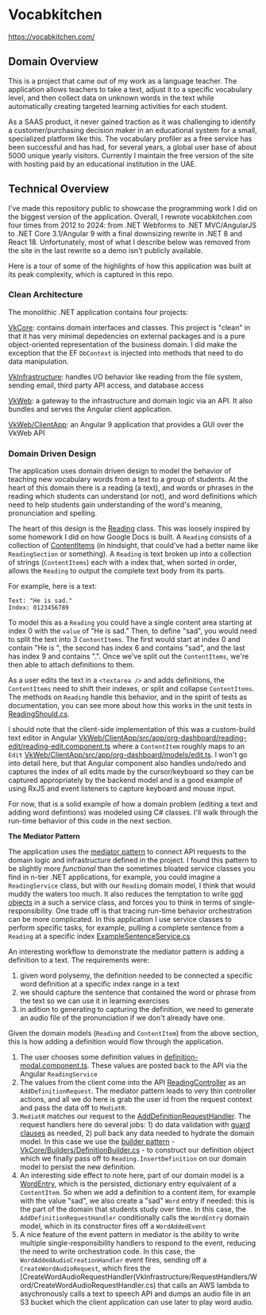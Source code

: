 # Vocabkitchen

https://vocabkitchen.com/

## Domain Overview

This is a project that came out of my work as a language teacher. The application allows teachers to take a text, adjust it to a specific vocabulary level, and then collect data on unknown words in the text while automatically creating targeted learning activities for each student.

As a SAAS product, it never gained traction as it was challenging to identify a customer/purchasing decision maker in an educational system for a small, specialized platform like this. The vocabulary profiler as a free service has been successful and has had, for several years, a global user base of about 5000 unique yearly visitors. Currently I maintain the free version of the site with hosting paid by an educational institution in the UAE.

## Technical Overview

I've made this repository public to showcase the programming work I did on the biggest version of the application. Overall, I rewrote vocabkitchen.com four times from 2012 to 2024: from .NET Webforms to .NET MVC/AngularJS to .NET Core 3.1/Angular 9 with a final downsizing rewrite in .NET 8 and React 18. Unfortunately, most of what I describe below was removed from the site in the last rewrite so a demo isn't publicly available.

Here is a tour of some of the highlights of how this application was built at its peak complexity, which is captured in this repo.

### Clean Architecture

The monolithic .NET application contains four projects:

[VkCore](VkCore): contains domain interfaces and classes. This project is "clean" in that it has very minimal depedencies on external packages and is a pure object-oriented representation of the business domain. I did make the exception that the EF `DbContext` is injected into methods that need to do data manipulation.

[VkInfrastructure](VkInfrastructure): handles I/O behavior like reading from the file system, sending email, third party API access, and database access

[VkWeb](VkWeb): a gateway to the infrastructure and domain logic via an API. It also bundles and serves the Angular client application.

[VkWeb/ClientApp](VkWeb/ClientApp): an Angular 9 application that provides a GUI over the VkWeb API

### Domain Driven Design

The application uses domain driven design to model the behavior of teaching new vocabulary words from a text to a group of students. At the heart of this domain there is a reading (a text), and words or phrases in the reading which students can understand (or not), and word definitions which need to help students gain understanding of the word's meaning, pronunciation and spelling.

The heart of this design is the [Reading](VkCore/Models/ReadingModel/Reading.cs) class. This was loosely inspired by some homework I did on how Google Docs is built. A `Reading` consists of a collection of [ContentItems](VkCore/Models/ReadingModel/ContentItem.cs) (in hindsight, that could've had a better name like `ReadingSection` or something). A `Reading` is text broken up into a collection of strings (`ContentItems`) each with a index that, when sorted in order, allows the `Reading` to output the complete text body from its parts.

For example, here is a text:

````
Text: "He is sad."
Index: 0123456789
````

To model this as a `Reading` you could have a single content area starting at index 0 with the `value` of "He is sad." Then, to define "sad", you would need to split the text into 3 `ContentItems`. The first would start at index 0 and contain "He is ", the second has index 6 and contains "sad", and the last has index 9 and contains ".". Once we've split out the `ContentItems`, we're then able to attach definitions to them.

As a user edits the text in a `<textarea />` and adds definitions, the `ContentItems` need to shift their indexes, or split and collapse `ContentItems`. The methods on `Reading` handle this behavior, and in the spirit of tests as documentation, you can see more about how this works in the unit tests in [ReadingShould.cs](VkCore.Test/Models/ReadingShould.cs).

I should note that the client-side implementation of this was a custom-build text editor in Angular [VkWeb/ClientApp/src/app/org-dashboard/reading-edit/reading-edit.component.ts](VkWeb/ClientApp/src/app/org-dashboard/reading-edit/reading-edit.component.ts) where a `ContentItem` roughly maps to an `Edit` [VkWeb/ClientApp/src/app/org-dashboard/models/edit.ts](VkWeb/ClientApp/src/app/org-dashboard/models/edit.ts). I won't go into detail here, but that Angular component also handles undo/redo and captures the index of all edits made by the cursor/keyboard so they can be captured appropriately by the backend model and is a good example of using RxJS and event listeners to capture keyboard and mouse input.

For now, that is a solid example of how a domain problem (editing a text and adding word defintions) was modeled using C# classes. I'll walk through the run-time behavior of this code in the next section.

**The Mediator Pattern**

The application uses the [mediator pattern](https://github.com/jbogard/MediatR/wiki) to connect API requests to the domain logic and infrastructure defined in the project. I found this pattern to be slightly more _functional_ than the sometimes bloated service classes you find in n-tier .NET applications, for example, you could imagine a `ReadingService` class, but with our `Reading` domain model, I think that would muddy the waters too much. It also reduces the temptation to write [god objects](https://en.wikipedia.org/wiki/God_object) in a such a service class, and forces you to think in terms of single-responsibility. One trade off is that tracing run-time behavior orchestration can be more complicated.  In this application I use service classes to perform specific tasks, for example, pulling a complete sentence from a `Reading` at a specific index [ExampleSentenceService.cs](VkCore/Services/ExampleSentenceService.cs)

An interesting workflow to demonstrate the mediator pattern is adding a definition to a text. The requirements were:

1. given word polysemy, the definition needed to be connected a specific word definition at a specific index range in a text
1. we should capture the sentence that contained the word or phrase from the text so we can use it in learning exercises
1. in adition to generating to capturing the definition, we need to generate an audio file of the pronunciation if we don't already have one.

Given the domain models (`Reading` and `ContentItem`) from the above section, this is how adding a definition would flow through the application.

1. The user chooses some definition values in [definition-modal.component.ts](VkWeb/ClientApp/src/app/org-dashboard/definition-modal/definition-modal.component.ts). These values are posted back to the API via the Angular `ReadingService`
1. The values from the client come into the API [ReadingController](VkWeb/Controllers/ReadingController.cs) as an `AddDefinitionRequest`. The mediator pattern leads to very thin controller actions, and all we do here is grab the user id from the request context and pass the data off to `MediatR`.
1. `MediatR` matches our request to the [AddDefinitionRequestHandler](VkInfrastructure/RequestHandlers/ReadingHandlers/AddDefinitionRequestHandler.cs).  The request handlers here do several jobs: 1) do data validation with [guard clauses](<https://en.wikipedia.org/wiki/Guard_(computer_science)>) as needed, 2) pull back any data needed to hydrate the domain model. In this case we use the [builder pattern](https://en.wikipedia.org/wiki/Builder_pattern) - [VkCore/Builders/DefinitionBuilder.cs](VkCore/Builders/DefinitionBuilder.cs) - to construct our definition object which we finally pass off to `Reading.InsertDefinition` on our domain model to persist the new definition.
1. An interesting side effect to note here, part of our domain model is a [WordEntry](VkCore/Models/Word/WordEntry.cs), which is the persisted, dictionary entry equivalent of a `ContentItem`. So when we add a definition to a content item, for example with the value "sad", we also create a "sad" `Word` entry if needed: this is the part of the domain that students study over time. In this case, the `AddDefinitionRequestHandler` conditionally calls the `WordEntry` domain model, which in its constructor fires off a `WordAddedEvent`
1. A nice feature of the event pattern in mediator is the ability to write multiple single-responsibility handlers to respond to the event, reducing the need to write orchestration code. In this case, the `WordAddedAudioCreationHandler` event fires, sending off a `CreateWordAudioRequest`, which fires the [CreateWordAudioRequestHandler(VkInfrastructure/RequestHandlers/Word/CreateWordAudioRequestHandler.cs) that calls an AWS lambda to asychronously calls a text to speech API and dumps an audio file in an S3 bucket which the client application can use later to play word audio.
